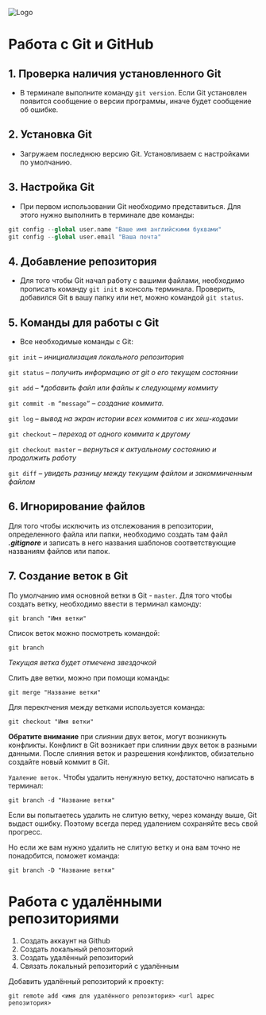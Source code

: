 ![Logo](Logo.jpg)

# Работа с Git и GitHub

## 1. Проверка наличия установленного Git 
* В терминале выполните команду `git version`. Если Git установлен появится сообщение о версии программы, иначе будет сообщение об ошибке.

## 2. Установка Git
* Загружаем последнюю версию Git. Установливаем с настройками по умолчанию.

## 3. Настройка Git
* При первом использовании Git необходимо представиться. Для этого нужно выполнить в терминале две команды:
```python
git config --global user.name "Ваше имя английскими буквами"
git config --global user.email "Ваша почта"
```
## 4. Добавление репозитория
* Для того чтобы Git начал работу с вашими файлами, необходимо прописать команду `git init` в консоль терминала. Проверить, добавился Git в вашу папку или нет, можно командой `git status`. 

## 5. Команды для работы с Git
* Все необходимые команды с Git:

`git init` – *инициализация локального репозитория*

``git status`` – *получить информацию от git о его текущем состоянии*

`git add` – **добавить файл или файлы к следующему коммиту*

`git commit -m “message”` – *создание коммита.*

`git log` – *вывод на экран истории всех коммитов с их хеш-кодами*

`git checkout` – *переход от одного коммита к другому*

`git checkout master` – *вернуться к актуальному состоянию и продолжить работу*

`git diff` – *увидеть разницу между текущим файлом и закоммиченным файлом*

## 6. Игнорирование файлов
Для того чтобы исключить из отслежования в репозитории, определенного файла или папки, необходимо создать там файл ***.gitignore*** и записать в него названия шаблонов соответствующие названиям файлов или папок.

## 7. Создание веток в Git
По умолчанию имя основной ветки в Git - `master`.
Для того чтобы создать ветку, необходимо ввести в терминал камонду:
```
git branch "Имя ветки"
```
Список веток можно посмотреть командой:
```
git branch
```
*Текущая ветка будет отмечена звездочкой*

Слить две ветки, можно при помощи команды:
```
git merge "Название ветки"
```

Для переклчения между ветками используется команда:
```
git checkout "Имя ветки"
```
**Обратите внимание** при слиянии двух веток, могут возникнуть конфликты. Конфликт в Git возникает при слиянии двух веток в разными данными. После слияния веток и разрешения конфликтов, обизательно создайте новый коммит в Git.

`Удаление веток.` Чтобы удалить ненужную ветку, достаточно написать в терминал:
```
git branch -d "Название ветки"
```
Если вы попытаетесь удалить не слитую ветку, через команду выше, Git выдаст ошибку. Поэтому всегда перед удалением сохраняйте весь свой прогресс.

Но если же вам нужно удалить не слитую ветку и она вам точно не понадобится, поможет команда:
```
git branch -D "Название ветки"
```

# Работа с удалёнными репозиториями

1. Создать аккаунт на Github
2. Создать локальный репозиторий 
3. Создать удалённый репозиторий 
4. Связать локальный репозиторий с удалённым

Добавить удалённый репозиторий к проекту:
```
git remote add <имя для удалённого репозитория> <url адрес репозитория>
```